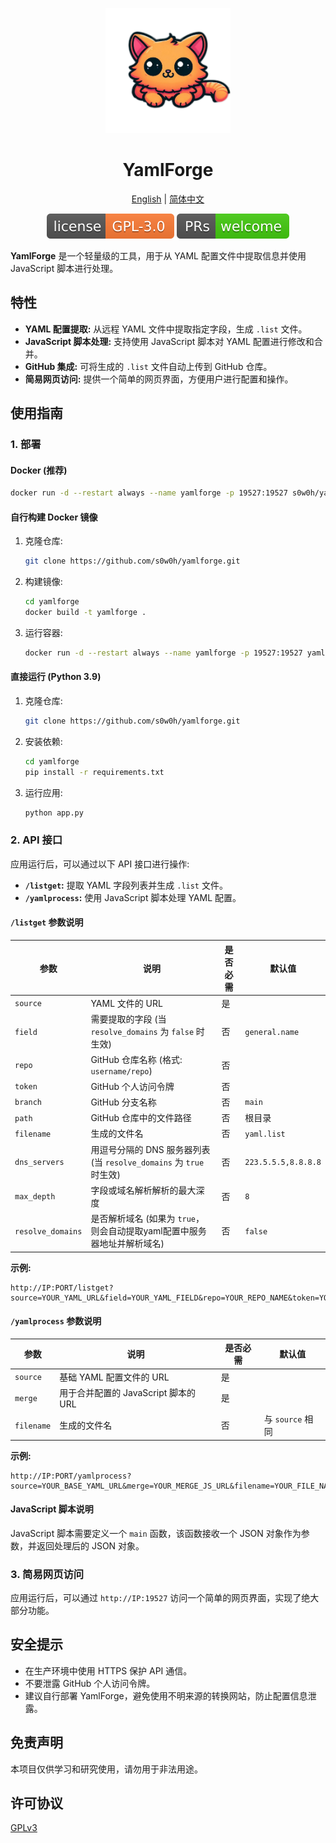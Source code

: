 <p align="center">
<img src="assets/yamlforge.png" alt="YamlForge" width="200">
</p>
<h1 align="center">
  YamlForge
</h1>

<p align="center">
 <a href="docs/README.en.md">English</a> | <a href="README.md">简体中文</a>
</p>

<p align="center">
  <a href="https://github.com/s0w0h/yamlforge/blob/main/LICENSE"><img src="assets/GPL-3.0License.svg" alt="License"></a>
  <a href="https://github.com/s0w0h/yamlforge/pulls"><img src="assets/PRs-welcome-brightgreen.svg" alt="PRs Welcome"></a>
</p>

**YamlForge** 是一个轻量级的工具，用于从 YAML 配置文件中提取信息并使用 JavaScript 脚本进行处理。

## 特性

- **YAML 配置提取:** 从远程 YAML 文件中提取指定字段，生成 `.list` 文件。
- **JavaScript 脚本处理:** 支持使用 JavaScript 脚本对 YAML 配置进行修改和合并。
- **GitHub 集成:** 可将生成的 `.list` 文件自动上传到 GitHub 仓库。
- **简易网页访问:** 提供一个简单的网页界面，方便用户进行配置和操作。

## 使用指南

### 1. 部署

#### Docker (推荐)

```bash
docker run -d --restart always --name yamlforge -p 19527:19527 s0w0h/yamlforge:latest
```

#### 自行构建 Docker 镜像

1. 克隆仓库:
   ```bash
   git clone https://github.com/s0w0h/yamlforge.git
   ```
2. 构建镜像:
   ```bash
   cd yamlforge
   docker build -t yamlforge .
   ```
3. 运行容器:
   ```bash
   docker run -d --restart always --name yamlforge -p 19527:19527 yamlforge
   ```

#### 直接运行 (Python 3.9)

1. 克隆仓库:
   ```bash
   git clone https://github.com/s0w0h/yamlforge.git
   ```
2. 安装依赖:
   ```bash
   cd yamlforge
   pip install -r requirements.txt
   ```
3. 运行应用:
   ```bash
   python app.py
   ```

### 2. API 接口

应用运行后，可以通过以下 API 接口进行操作:

- **`/listget`:** 提取 YAML 字段列表并生成 `.list` 文件。
- **`/yamlprocess`:** 使用 JavaScript 脚本处理 YAML 配置。

#### `/listget` 参数说明

| 参数 | 说明 | 是否必需 | 默认值 |
|---|---|---|---|
| `source` | YAML 文件的 URL | 是 |  |
| `field` | 需要提取的字段 (当 `resolve_domains` 为 `false` 时生效) | 否 | `general.name` |
| `repo` | GitHub 仓库名称 (格式: `username/repo`) | 否 |  |
| `token` | GitHub 个人访问令牌 | 否 |  |
| `branch` | GitHub 分支名称 | 否 | `main` |
| `path` | GitHub 仓库中的文件路径 | 否 | 根目录 |
| `filename` | 生成的文件名 | 否 | `yaml.list` |
| `dns_servers` | 用逗号分隔的 DNS 服务器列表 (当 `resolve_domains` 为 `true` 时生效) | 否 | `223.5.5.5,8.8.8.8` |
| `max_depth` | 字段或域名解析解析的最大深度 | 否 | `8` |
| `resolve_domains` | 是否解析域名 (如果为 `true`，则会自动提取yaml配置中服务器地址并解析域名) | 否 | `false` |

**示例:**

```
http://IP:PORT/listget?source=YOUR_YAML_URL&field=YOUR_YAML_FIELD&repo=YOUR_REPO_NAME&token=YOUR_GITHUB_TOKEN&branch=YOUR_BRANCH_NAME&path=YOUR_PATH&filename=YOUR_FILE_NAME.list&dns_servers=223.5.5.5,119.29.29.29,1.1.1.1,8.8.8.8&max_depth=10&resolve_domains=true
```

#### `/yamlprocess` 参数说明

| 参数 | 说明 | 是否必需 | 默认值 |
|---|---|---|---|
| `source` | 基础 YAML 配置文件的 URL | 是 |  |
| `merge` | 用于合并配置的 JavaScript 脚本的 URL | 是 |  |
| `filename` | 生成的文件名 | 否 | 与 `source` 相同 |

**示例:**

 ```
http://IP:PORT/yamlprocess?source=YOUR_BASE_YAML_URL&merge=YOUR_MERGE_JS_URL&filename=YOUR_FILE_NAME
 ```

#### JavaScript 脚本说明

JavaScript 脚本需要定义一个 `main` 函数，该函数接收一个 JSON 对象作为参数，并返回处理后的 JSON 对象。

### 3. 简易网页访问

应用运行后，可以通过 `http://IP:19527` 访问一个简单的网页界面，实现了绝大部分功能。

## 安全提示

- 在生产环境中使用 HTTPS 保护 API 通信。
- 不要泄露 GitHub 个人访问令牌。
- 建议自行部署 YamlForge，避免使用不明来源的转换网站，防止配置信息泄露。

## 免责声明

本项目仅供学习和研究使用，请勿用于非法用途。

## 许可协议

[GPLv3](LICENSE)
